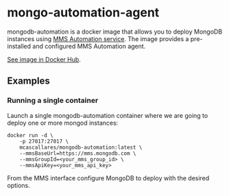 mongo-automation-agent
==================

mongodb-automation is a docker image that allows you to deploy MongoDB instances using [MMS Automation service](https://mms.mongodb.com). The image provides a pre-installed and configured MMS Automation agent.

[See image in Docker Hub](https://registry.hub.docker.com/u/mcascallares/mongodb-automation/).


Examples
--------

### Running a single container

Launch a single mongodb-automation container where we are going to deploy one or more mongod instances:

    docker run -d \
        -p 27017:27017 \
        mcascallares/mongodb-automation:latest \
        --mmsBaseUrl=https://mms.mongodb.com \
        --mmsGroupId=<your_mms_group_id> \
        --mmsApiKey=<your_mms_api_key>


From the MMS interface configure MongoDB to deploy with the desired options.
